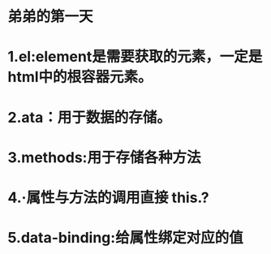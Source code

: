 # 弟弟的第一天
# 1.el:element是需要获取的元素，一定是html中的根容器元素。  
# 2.ata：用于数据的存储。  
# 3.methods:用于存储各种方法  
# 4.·属性与方法的调用直接 this.?   
# 5.data-binding:给属性绑定对应的值  

